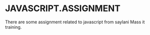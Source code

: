 # JAVASCRIPT.ASSIGNMENT
There are some assignment related to javascript from saylani Mass it training.
